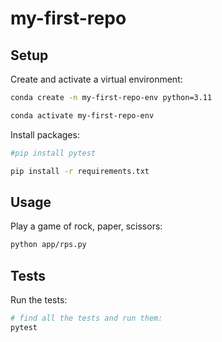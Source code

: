 # my-first-repo
## Setup

Create and activate a virtual environment:

```sh
conda create -n my-first-repo-env python=3.11

conda activate my-first-repo-env
```

Install packages:

```sh
#pip install pytest

pip install -r requirements.txt
```


## Usage

Play a game of rock, paper, scissors:

```sh
python app/rps.py
```

## Tests

Run the tests:

```sh
# find all the tests and run them:
pytest
```
